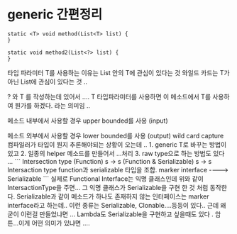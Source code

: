 # generic 간편정리
```
static <T> void method(List<T> list) {
}

static void method2(List<?> list) {
}
```

타입 파라미터 T를 사용하는 이유는 List 안의 T에 관심이 있다는 것
와일드 카드는 T가 아닌 List에 관심이 있다는 것 ..

? 와 T 를 작성하는데 있어서 ....
T 타입파라미터를 사용하면 이 메소드에서 T를 사용하여 뭔가를 하겠다.
라는 의미임 ..

메소드 내부에서 사용할 경우 upper bounded를 사용 (input)
<? extends T\>

메소드 외부에서 사용할 경우 lower bounded를 사용 (output)
<? super T\>


wild card capture

컴파일러가 타입이 뭔지 추론해야되는 상황이 오는데 ..

1. generic T로 바꾸는 방법이 있고
2. 일종의 helper 메소드를 만들어서 ...처리
3. raw type으로 하는 방법도 있다 ...

```
Intersection type

(Function) s -> s

(Function & Serializable) s -> s
Intersaction type
function과 serializable 타입을 조합.

marker interface ----> Serializable

```
실제로 Functional Interface는 익명 클래스인데 위와 같이 IntersactionType을 주면...
그 익명 클래스가 Serializable을 구현 한 것 처럼 동작한다.
Serializable과 같이 메소드가 하나도 존재하지 않는 인터페이스는 marker interface라고 하는데..
이런 종류는 Serializable, Clonable....등등이 있다..

근데 왜 굳이 이런걸 만들었냐면 ... Lambda도 Serializable을 구현하고 싶을때도 있다 .

암튼...이게 어떤 의미가 있냐면 ....







